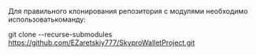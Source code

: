 Для правильного клонирования репозитория с модулями необходимо использоватькоманду:

git clone --recurse-submodules https://github.com/EZaretskiy777/SkyproWalletProject.git
